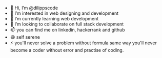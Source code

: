- 👋 Hi, I’m @dilippscode
- 👀 I’m interested in web designing and development
- 🌱 I’m currently learning web development
- 💞️ I’m looking to collaborate on full stack development
- 📫 you can find me on linkedin, hackerrank and github
- 😄 self serene 
- ⚡ you'll never solve a problem without formula same way you'll never become a coder without error and practise of coding.

<!---
dilippscode/dilippscode is a ✨ special ✨ repository because its `README.md` (this file) appears on your GitHub profile.
You can click the Preview link to take a look at your changes.
--->
